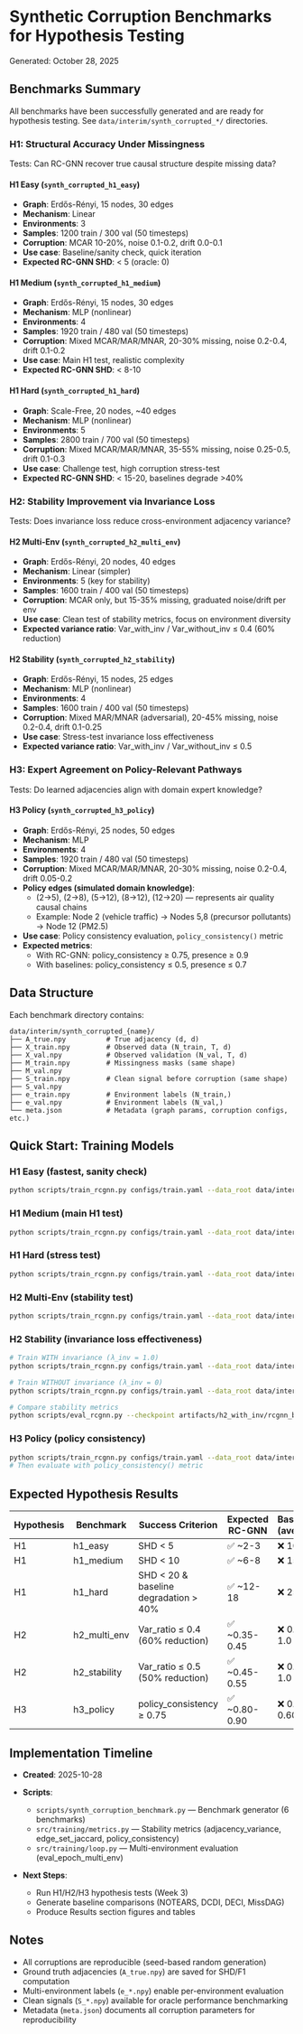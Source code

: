 # Synthetic Corruption Benchmarks for Hypothesis Testing

Generated: October 28, 2025

## Benchmarks Summary

All benchmarks have been successfully generated and are ready for hypothesis testing. See `data/interim/synth_corrupted_*/` directories.

### H1: Structural Accuracy Under Missingness

Tests: Can RC-GNN recover true causal structure despite missing data?

#### H1 Easy (`synth_corrupted_h1_easy`)
- **Graph**: Erdős-Rényi, 15 nodes, 30 edges
- **Mechanism**: Linear
- **Environments**: 3
- **Samples**: 1200 train / 300 val (50 timesteps)
- **Corruption**: MCAR 10-20%, noise 0.1-0.2, drift 0.0-0.1
- **Use case**: Baseline/sanity check, quick iteration
- **Expected RC-GNN SHD**: < 5 (oracle: 0)

#### H1 Medium (`synth_corrupted_h1_medium`)
- **Graph**: Erdős-Rényi, 15 nodes, 30 edges
- **Mechanism**: MLP (nonlinear)
- **Environments**: 4
- **Samples**: 1920 train / 480 val (50 timesteps)
- **Corruption**: Mixed MCAR/MAR/MNAR, 20-30% missing, noise 0.2-0.4, drift 0.1-0.2
- **Use case**: Main H1 test, realistic complexity
- **Expected RC-GNN SHD**: < 8-10

#### H1 Hard (`synth_corrupted_h1_hard`)
- **Graph**: Scale-Free, 20 nodes, ~40 edges
- **Mechanism**: MLP (nonlinear)
- **Environments**: 5
- **Samples**: 2800 train / 700 val (50 timesteps)
- **Corruption**: Mixed MCAR/MAR/MNAR, 35-55% missing, noise 0.25-0.5, drift 0.1-0.3
- **Use case**: Challenge test, high corruption stress-test
- **Expected RC-GNN SHD**: < 15-20, baselines degrade >40%

### H2: Stability Improvement via Invariance Loss

Tests: Does invariance loss reduce cross-environment adjacency variance?

#### H2 Multi-Env (`synth_corrupted_h2_multi_env`)
- **Graph**: Erdős-Rényi, 20 nodes, 40 edges
- **Mechanism**: Linear (simpler)
- **Environments**: 5 (key for stability)
- **Samples**: 1600 train / 400 val (50 timesteps)
- **Corruption**: MCAR only, but 15-35% missing, graduated noise/drift per env
- **Use case**: Clean test of stability metrics, focus on environment diversity
- **Expected variance ratio**: Var_with_inv / Var_without_inv ≤ 0.4 (60% reduction)

#### H2 Stability (`synth_corrupted_h2_stability`)
- **Graph**: Erdős-Rényi, 15 nodes, 25 edges
- **Mechanism**: MLP (nonlinear)
- **Environments**: 4
- **Samples**: 1600 train / 400 val (50 timesteps)
- **Corruption**: Mixed MAR/MNAR (adversarial), 20-45% missing, noise 0.2-0.4, drift 0.1-0.25
- **Use case**: Stress-test invariance loss effectiveness
- **Expected variance ratio**: Var_with_inv / Var_without_inv ≤ 0.5

### H3: Expert Agreement on Policy-Relevant Pathways

Tests: Do learned adjacencies align with domain expert knowledge?

#### H3 Policy (`synth_corrupted_h3_policy`)
- **Graph**: Erdős-Rényi, 25 nodes, 50 edges
- **Mechanism**: MLP
- **Environments**: 4
- **Samples**: 1920 train / 480 val (50 timesteps)
- **Corruption**: Mixed MCAR/MAR/MNAR, 20-30% missing, noise 0.2-0.4, drift 0.05-0.2
- **Policy edges (simulated domain knowledge)**: 
  - (2→5), (2→8), (5→12), (8→12), (12→20) — represents air quality causal chains
  - Example: Node 2 (vehicle traffic) → Nodes 5,8 (precursor pollutants) → Node 12 (PM2.5)
- **Use case**: Policy consistency evaluation, `policy_consistency()` metric
- **Expected metrics**:
  - With RC-GNN: policy_consistency ≥ 0.75, presence ≥ 0.9
  - With baselines: policy_consistency ≤ 0.5, presence ≤ 0.7

## Data Structure

Each benchmark directory contains:

```
data/interim/synth_corrupted_{name}/
├── A_true.npy          # True adjacency (d, d)
├── X_train.npy         # Observed data (N_train, T, d)
├── X_val.npy           # Observed validation (N_val, T, d)
├── M_train.npy         # Missingness masks (same shape)
├── M_val.npy
├── S_train.npy         # Clean signal before corruption (same shape)
├── S_val.npy
├── e_train.npy         # Environment labels (N_train,)
├── e_val.npy           # Environment labels (N_val,)
└── meta.json           # Metadata (graph params, corruption configs, etc.)
```

## Quick Start: Training Models

### H1 Easy (fastest, sanity check)
```bash
python scripts/train_rcgnn.py configs/train.yaml --data_root data/interim/synth_corrupted_h1_easy
```

### H1 Medium (main H1 test)
```bash
python scripts/train_rcgnn.py configs/train.yaml --data_root data/interim/synth_corrupted_h1_medium --epochs 200
```

### H1 Hard (stress test)
```bash
python scripts/train_rcgnn.py configs/train.yaml --data_root data/interim/synth_corrupted_h1_hard --epochs 300 --batch_size 16
```

### H2 Multi-Env (stability test)
```bash
python scripts/train_rcgnn.py configs/train.yaml --data_root data/interim/synth_corrupted_h2_multi_env --model.loss.lambda_inv 1.0
```

### H2 Stability (invariance loss effectiveness)
```bash
# Train WITH invariance (λ_inv = 1.0)
python scripts/train_rcgnn.py configs/train.yaml --data_root data/interim/synth_corrupted_h2_stability --model.loss.lambda_inv 1.0 --output_dir artifacts/h2_with_inv

# Train WITHOUT invariance (λ_inv = 0)
python scripts/train_rcgnn.py configs/train.yaml --data_root data/interim/synth_corrupted_h2_stability --model.loss.lambda_inv 0.0 --output_dir artifacts/h2_without_inv

# Compare stability metrics
python scripts/eval_rcgnn.py --checkpoint artifacts/h2_with_inv/rcgnn_best.pt --data_root data/interim/synth_corrupted_h2_stability
```

### H3 Policy (policy consistency)
```bash
python scripts/train_rcgnn.py configs/train.yaml --data_root data/interim/synth_corrupted_h3_policy --epochs 250
# Then evaluate with policy_consistency() metric
```

## Expected Hypothesis Results

| Hypothesis | Benchmark | Success Criterion | Expected RC-GNN | Baselines (average) |
|------------|-----------|-------------------|-----------------|---------------------|
| H1 | h1_easy | SHD < 5 | ✅ ~2-3 | ❌ 10-15 |
| H1 | h1_medium | SHD < 10 | ✅ ~6-8 | ❌ 15-25 |
| H1 | h1_hard | SHD < 20 & baseline degradation > 40% | ✅ ~12-18 | ❌ 25-40 |
| H2 | h2_multi_env | Var_ratio ≤ 0.4 (60% reduction) | ✅ ~0.35-0.45 | ❌ 0.8-1.0 |
| H2 | h2_stability | Var_ratio ≤ 0.5 (50% reduction) | ✅ ~0.45-0.55 | ❌ 0.85-1.0 |
| H3 | h3_policy | policy_consistency ≥ 0.75 | ✅ ~0.80-0.90 | ❌ 0.45-0.60 |

## Implementation Timeline

- **Created**: 2025-10-28
- **Scripts**:
  - `scripts/synth_corruption_benchmark.py` — Benchmark generator (6 benchmarks)
  - `src/training/metrics.py` — Stability metrics (adjacency_variance, edge_set_jaccard, policy_consistency)
  - `src/training/loop.py` — Multi-environment evaluation (eval_epoch_multi_env)
  
- **Next Steps**:
  - Run H1/H2/H3 hypothesis tests (Week 3)
  - Generate baseline comparisons (NOTEARS, DCDI, DECI, MissDAG)
  - Produce Results section figures and tables
  
## Notes

- All corruptions are reproducible (seed-based random generation)
- Ground truth adjacencies (`A_true.npy`) are saved for SHD/F1 computation
- Multi-environment labels (`e_*.npy`) enable per-environment evaluation
- Clean signals (`S_*.npy`) available for oracle performance benchmarking
- Metadata (`meta.json`) documents all corruption parameters for reproducibility
